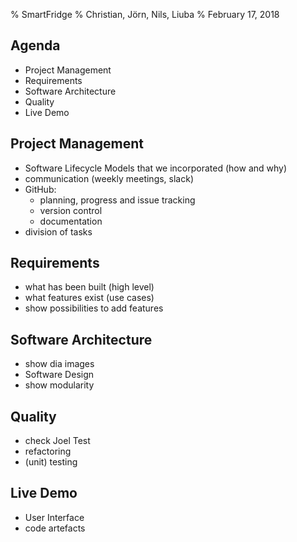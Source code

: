% SmartFridge
% Christian, Jörn, Nils, Liuba
% February 17, 2018

## Agenda

- Project Management
- Requirements
- Software Architecture
- Quality
- Live Demo

## Project Management

- Software Lifecycle Models that we incorporated (how and why)
- communication (weekly meetings, slack)
- GitHub:
	- planning, progress and issue tracking
	- version control
	- documentation
- division of tasks


## Requirements

- what has been built (high level)
- what features exist (use cases)
- show possibilities to add features


## Software Architecture

- show dia images
- Software Design
- show modularity


## Quality
- check Joel Test
- refactoring
- (unit) testing


## Live Demo

- User Interface
- code artefacts